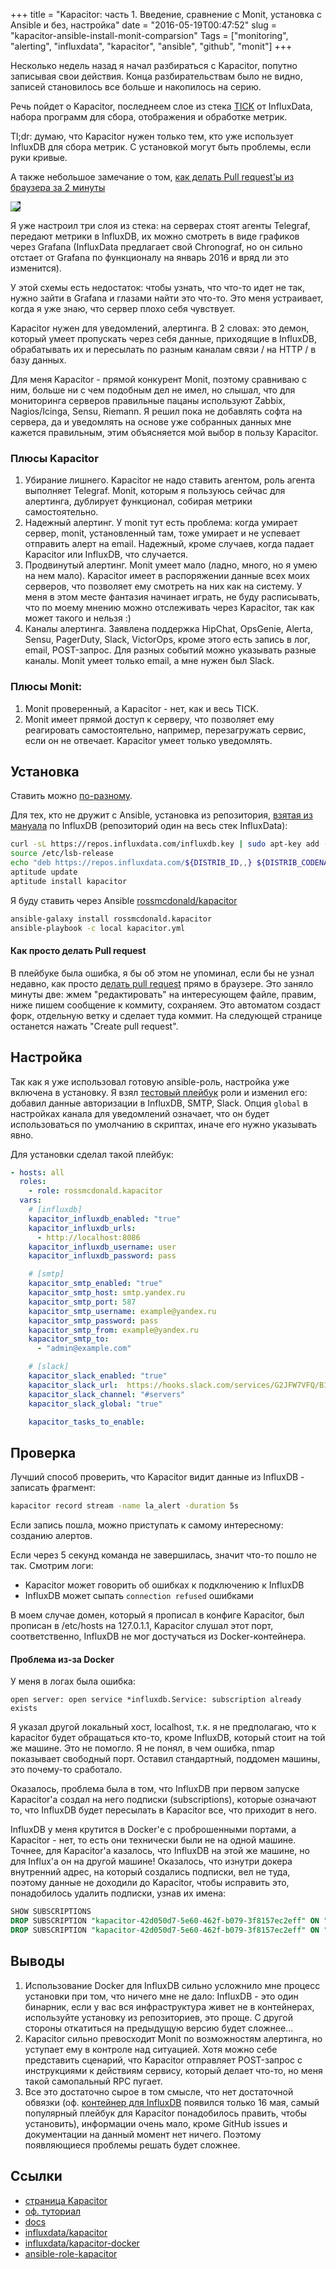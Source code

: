 +++
title = "Kapacitor: часть 1. Введение, сравнение с Monit, установка с Ansible и без, настройка"
date = "2016-05-19T00:47:52"
slug = "kapacitor-ansible-install-monit-comparsion"
Tags = ["monitoring", "alerting", "influxdata", "kapacitor", "ansible", "github", "monit"]
+++

Несколько недель назад я начал разбираться с Kapacitor, попутно записывая свои действия. Конца разбирательствам было не видно, записей становилось все больше и накопилось на серию.

Речь пойдет о Kapacitor, последнеем слое из стека [TICK](https://influxdata.com/get-started/what-is-the-tick-stack/) от InfluxData, набора программ для сбора, отображения и обработке метрик.

Tl;dr: думаю, что Kapacitor нужен только тем, кто уже использует InfluxDB для сбора метрик. С установкой могут быть проблемы, если руки кривые.

А также небольшое замечание о том, [как делать Pull request'ы из браузера за 2 минуты](/blog/2016/05/19/kapacitor-ansible-install-monit-comparsion/#github-pull-request)


<img itemprop="image" style="background:#1F242D" src="/images/2016-05/kapacitor.svg" />

<!--more-->

Я уже настроил три слоя из стека: на серверах стоят агенты Telegraf, передают метрики в InfluxDB, их можно смотреть в виде графиков через Grafana (InfluxData предлагает свой Chronograf, но он сильно отстает от Grafana по функционалу на январь 2016 и вряд ли это изменится).

У этой схемы есть недостаток: чтобы узнать, что что-то идет не так, нужно зайти в Grafana и глазами найти это что-то. Это меня устраивает, когда я уже знаю, что сервер плохо себя чувствует.

Kapacitor нужен для уведомлений, алертинга. В 2 словах: это демон, который умеет пропускать через себя данные, приходящие в InfluxDB, обрабатывать их и пересылать по разным каналам связи / на HTTP / в базу данных.

Для меня Kapacitor - прямой конкурент Monit, поэтому сравниваю с ним, больше ни с чем подобным дел не имел, но слышал, что для мониторинга серверов правильные пацаны используют Zabbix, Nagios/Icinga, Sensu, Riemann. Я решил пока не добавлять софта на сервера, да и уведомлять на основе уже собранных данных мне кажется правильным, этим объясняется мой выбор в пользу Kapacitor.

### Плюсы Kapacitor
1. Убирание лишнего. Kapacitor не надо ставить агентом, роль агента выполняет Telegraf. Monit, которым я пользуюсь сейчас для алертинга, дублирует функционал, собирая метрики самостоятельно.
2. Надежный алертинг. У monit тут есть проблема: когда умирает сервер, monit, установленный там, тоже умирает и не успевает отправить алерт на email. Надежный, кроме случаев, когда падает Kapacitor или InfluxDB, что случается.
3. Продвинутый алертинг. Monit умеет мало (ладно, много, но я умею на нем мало). Kapacitor имеет в распоряжении данные всех моих серверов, что позволяет ему смотреть на них как на систему. У меня в этом месте фантазия начинает играть, не буду расписывать, что по моему мнению можно отслеживать через Kapacitor, так как может такого и нельзя :)
4. Каналы алертинга. Заявлена поддержка HipChat, OpsGenie, Alerta, Sensu, PagerDuty, Slack, VictorOps, кроме этого есть запись в лог, email, POST-запрос. Для разных событий можно указывать разные каналы. Monit умеет только email, а мне нужен был Slack.

### Плюсы Monit:
1. Monit проверенный, а Kapacitor - нет, как и весь TICK.
2. Monit имеет прямой доступ к серверу, что позволяет ему реагировать самостоятельно, например, перезагружать сервис, если он не отвечает. Kapacitor умеет только уведомлять.


## Установка
Ставить можно [по-разному](https://influxdata.com/downloads/#kapacitor).

Для тех, кто не дружит с Ansible, установка из репозитория, [взятая из мануала](https://docs.influxdata.com/influxdb/v0.13/introduction/installation/) по InfluxDB (репозиторий один на весь стек InfluxData):

``` sh
curl -sL https://repos.influxdata.com/influxdb.key | sudo apt-key add -
source /etc/lsb-release
echo "deb https://repos.influxdata.com/${DISTRIB_ID,,} ${DISTRIB_CODENAME} stable" | sudo tee /etc/apt/sources.list.d/influxdb.list
aptitude update
aptitude install kapacitor
```

Я буду ставить через Ansible [rossmcdonald/kapacitor](https://github.com/rossmcdonald/kapacitor)

``` sh
ansible-galaxy install rossmcdonald.kapacitor
ansible-playbook -c local kapacitor.yml
```

#### <a name="github-pull-request"></a>Как просто делать Pull request
В плейбуке была ошибка, я бы об этом не упоминал, если бы не узнал недавно, как просто [делать pull request](https://github.com/rossmcdonald/kapacitor/pull/1) прямо в браузере. Это заняло минуты две: жмем "редактировать" на интересующем файле, правим, ниже пишем сообщение к коммиту, сохраняем. Это автоматом создаст форк, отдельную ветку и сделает туда коммит. На следующей странице останется нажать "Create pull request".



## Настройка
Так как я уже использовал готовую ansible-роль, настройка уже включена в установку. Я взял [тестовый плейбук](https://github.com/rossmcdonald/kapacitor/blob/master/test.yml) роли и изменил его: добавил данные авторизации в InfluxDB, SMTP, Slack. Опция `global` в настройках канала для уведомлений означает, что он будет использоваться по умолчанию в скриптах, иначе его нужно указывать явно.


Для установки сделал такой плейбук:

``` yaml
- hosts: all
  roles:
    - role: rossmcdonald.kapacitor
  vars:
    # [influxdb]
    kapacitor_influxdb_enabled: "true"
    kapacitor_influxdb_urls:
      - http://localhost:8086
    kapacitor_influxdb_username: user
    kapacitor_influxdb_password: pass

    # [smtp]
    kapacitor_smtp_enabled: "true"
    kapacitor_smtp_host: smtp.yandex.ru
    kapacitor_smtp_port: 587
    kapacitor_smtp_username: example@yandex.ru
    kapacitor_smtp_password: pass
    kapacitor_smtp_from: example@yandex.ru
    kapacitor_smtp_to:
      - "admin@example.com"

    # [slack]
    kapacitor_slack_enabled: "true"
    kapacitor_slack_url:  https://hooks.slack.com/services/G2JFW7VFQ/B13UHEN5X/9J6IVIcUw9FGCeF7hfjFNGBn # url ненастоящий
    kapacitor_slack_channel: "#servers"
    kapacitor_slack_global: "true"

    kapacitor_tasks_to_enable:
```


## Проверка
Лучший способ проверить, что Kapacitor видит данные из InfluxDB - записать фрагмент:

``` sh
kapacitor record stream -name la_alert -duration 5s
```

Если запись пошла, можно приступать к самому интересному: созданию алертов.

Если через 5 секунд команда не завершилась, значит что-то пошло не так.
Смотрим логи:

- Kapacitor может говорить об ошибках к подключению к InfluxDB
- InfluxDB может сыпать `connection refused` ошибками

В моем случае домен, который я прописал в конфиге Kapacitor, был прописан в /etc/hosts на 127.0.1.1, Kapacitor слушал этот порт, соответственно, InfluxDB не мог достучаться из Docker-контейнера.


#### Проблема из-за Docker
У меня в логах была ошибка:

```
open server: open service *influxdb.Service: subscription already exists
```

Я указал другой локальный хост, localhost, т.к. я не предполагаю, что к kapacitor будет обращаться кто-то, кроме InfluxDB, который стоит на той же машине. Это не помогло. Я не понял, в чем ошибка, nmap показывает свободный порт. Оставил стандартный, поддомен машины, это почему-то сработало.

Оказалось, проблема была в том, что InfluxDB при первом запуске Kapacitor'а создал на него подписки (subscriptions), которые означают то, что InfluxDB будет пересылать в Kapacitor все, что приходит в него.

InfluxDB у меня крутится в Docker'е с проброшенными портами, а Kapacitor - нет, то есть они технически были не на одной машине. Точнее, для Kapacitor'а казалось, что InfluxDB на этой же машине, но для Influx'a он на другой машине! Оказалось, что изнутри докера внутренний адрес, на который создались подписки, вел не туда, поэтому данные не доходили до Kapacitor, чтобы исправить это, понадобилось удалить подписки, узнав их имена:

``` sql
SHOW SUBSCRIPTIONS
DROP SUBSCRIPTION "kapacitor-42d050d7-5e60-462f-b079-3f8157ec2eff" ON "telegraf"."default"
DROP SUBSCRIPTION "kapacitor-42d050d7-5e60-462f-b079-3f8157ec2eff" ON "_internal"."monitor"
```


## Выводы
1. Использование Docker для InfluxDB сильно усложнило мне процесс установки при том, что ничего мне не дало: InfluxDB - это один бинарник, если у вас вся инфраструктура живет не в контейнерах, используйте установку из репозиториев, это проще. С другой стороны откатиться на предыдущую версию будет сложнее...
2. Kapacitor сильно превосходит Monit по возможностям алертинга, но уступает ему в контроле над ситуацией. Хотя можно себе представить сценарий, что Kapacitor отправляет POST-запрос с инструкциями к действиям сервису, который делает что-то, но меня такой самопальный RPC пугает.
3. Все это достаточно сырое в том смысле, что нет достаточной обвязки (оф. [контейнер для InfluxDB](https://hub.docker.com/r/library/influxdb/) появился только 16 мая, самый популярный плейбук для Kapacitor понадобилось править, чтобы установить), информации очень мало, кроме GitHub issues и документации на данный момент нет ничего. Поэтому появляющиеся проблемы решать будет сложнее.


## Ссылки
- [страница Kapacitor](https://influxdata.com/time-series-platform/kapacitor/)
- [оф. туториал](https://influxdata.com/get-started/configuring-alerts-with-kapacitor/)
- [docs](https://docs.influxdata.com/kapacitor/v0.12/)
- [influxdata/kapacitor](https://github.com/influxdata/kapacitor)
- [influxdata/kapacitor-docker](https://github.com/influxdata/kapacitor-docker)
- [ansible-role-kapacitor](https://github.com/rossmcdonald/kapacitor)
